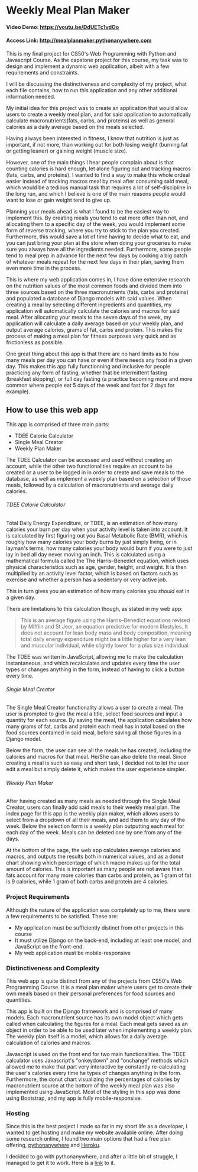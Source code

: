 # Weekly Meal Plan Maker

#### Video Demo:  <https://youtu.be/DdUETc1vdOo>

#### Access Link: <http://mealplanmaker.pythonanywhere.com>

This is my final project for CS50's Web Programming with Python and Javascript Course.
As the capstone project for this course, my task was to design and implement a dynamic web application, albeit with a few requirements and constraints.

I will be discussing the distinctiveness and complexity of my project, what each file contains, how to run this application and any other additional information needed.

My initial idea for this project was to create an application that would allow users to create a weekly meal plan, and for said application to automatically calculate macronutrients(fats, carbs, and proteins) as well as general calories as a daily average based on the meals selected. 

Having always been interested in fitness, I know that nutrition is just as important, if not more, than working out for both losing weight (burning fat or getting leaner) or gaining weight (muscle size).

However, one of the main things I hear people complain about is that counting calories is hard enough, let alone figuring out and tracking macros (fats, carbs, and proteins). I wanted to find a way to make this whole ordeal easier instead of tracking macros meal by meal after consuming said meal, which would be a tedious manual task that requires a lot of self-discipline in the long run, and which I believe is one of the main reasons people would want to lose or gain weight tend to give up. 

Planning your meals ahead is what I found to be the easiest way to implement this. By creating meals you tend to eat more often than not, and allocating them to a specific day of the week, you would implement some form of reverse tracking, where you try to stick to the plan you created. Furthermore, this would save a lot of time having to decide what to eat, and you can just bring your plan at the store when doing your groceries to make sure you always have all the ingredients needed. 
Furthermore, some people tend to meal prep in advance for the next few days by cooking a big batch of whatever meals repeat for the next few days in their plan, saving them even more time in the process.

This is where my web application comes in, I have done extensive research on the nutrition values of the most common foods and divided them into three sources based on the three macronutrients (fats, carbs and proteins) and populated a database of Django models with said values. When creating a meal by selecting different ingredients and quantities, my application will automatically calculate the calories and macros for said meal. 
After allocating your meals to the seven days of the week, my application will calculate a daily average based on your weekly plan, and output average calories, grams of fat, carbs and protein. This makes the process of making a meal plan for fitness purposes very quick and as frictionless as possible.

One great thing about this app is that there are no hard limits as to how many meals per day you can have or even if there needs any food in a given day. This makes this app fully functionning and inclusive for people practicing any form of fasting, whether that be intermittent fasting (breakfast skipping), or full day fasting (a practice becoming more and more common where people eat 5 days of the week and fast for 2 days for example). 

## How to use this web app

This app is comprised of three main parts:

- TDEE Calorie Calculator
- Single Meal Creator
- Weekly Plan Maker

The TDEE Calculator can be accessed and used without creating an account, while the other two functionalities require an account to be created or a user to be logged in in order to create and save meals to the database, as well as implement a weekly plan based on a selection of those meals, followed by a calculation of macronutrients and average daily calories.

###### TDEE Calorie Calculator

Total Daily Energy Expenditure, or TDEE, is an estimation of how many calories your burn per day when your activity level is taken into account. 
It is calculated by first figuring out you Basal Metabolic Rate (BMR), which is roughly how many calories your body burns by just simply living, or in layman's terms, how many calories your body would burn if you were to just lay in bed all day never moving an inch. 
This is calculated using a mathematical formula called the The Harris–Benedict equation, which uses physical characteristics such as age, gender, height, and weight. 
It is then multiplied by an activity level factor, which is based on factors such as exercise and whether a person has a sedentary or very active job.

This in turn gives you an estimation of how many calories you *should* eat in a given day.

There are limitations to this calculation though, as stated in my web app:
> This is an average figure using the Harris–Benedict equations revised by Mifflin and St Jeor, an equation predictive for modern lifestyles. It does not account for lean body mass and body composition, meaning total daily energy expenditure might be a little higher for a very lean and muscular individual, while slightly lower for a plus size individual.

The TDEE was written in JavaScript, allowing me to make the calculation instantaneous, and which recalculates and updates every time the user types or changes anything in the form, instead of having to click a button every time.

###### Single Meal Creator

The Single Meal Creator functionality allows a user to create a meal. 
The user is prompted to give the meal a title, select food sources and input a quantity for each source.
By saving the meal, the application calculates how many grams of fat, carbs and protein each meal has in total based on the food sources contained in said meal, before saving all those figures in a Django model.

Below the form, the user can see all the meals he has created, including the calories and macros for that meal. He/She can also delete the meal. Since creating a meal is such as easy and short task, I decided not to let the user edit a meal but simply delete it, which makes the user experience simpler.

###### Weekly Plan Maker

After having created as many meals as needed through the Single Meal Creator, users can finally add said meals to their weekly meal plan. 
The index page for this app is the weekly plan maker, which allows users to select from a dropdown of all their meals, and add them to any day of the week.
Below the selection form is a weekly plan outputting each meal for each day of the week. Meals can be deleted one by one from any of the days.

At the bottom of the page, the web app calculates average calories and macros, and outputs the results both in numerical values, and as a donut chart showing which percentage of which macro makes up for the total amount of calories. This is important as many people are not aware than fats account for many more calories than carbs and protein, as 1 gram of fat is 9 calories, while 1 gram of both carbs and protein are 4 calories.

### Project Requirements

Although the nature of the application was completely up to me, there were a few requirements to be satisfied. These are:

- My application must be sufficiently distinct from other projects in this course
- It must utilize Django on the back-end, including at least one model, and JavaScript on the front-end.
- My web application must be mobile-responsive

### Distinctiveness and Complexity

This web app is quite distinct from any of the projects from CS50's Web Programming Course. It is a meal plan maker where users get to create their own meals based on their personal preferences for food sources and quantities. 

This app is built on the Django framework and is comprised of many models. Each macronutrient source has its own model object which gets called when calculating the figures for a meal. Each meal gets saved as an object in order to be able to be used later when implementing a weekly plan. The weekly plan itself is a model, which allows for a daily average calculation of calories and macros.

Javascript is used on the front end for two main functionalities. The TDEE calculator uses Javascript's "onkeydown" and "onchange" methods which allowed me to make that part very interactive by constantly re-calculating the user's calories every time he types of changes anything in the form.
Furthermore, the donut chart visualizing the percentages of calories by macronutrient source at the bottom of the weekly meal plan was also implemented using JavaScript.
Most of the styling in this app was done using Bootstrap, and my app is fully mobile-responsive.


### Hosting

Since this is the best project I made so far in my short life as a developer, I wanted to get hosting and make my website available online. 
After doing some research online, I found two main options that had a free plan offering, [pythonanywhere](https://www.pythonanywhere.com/) and [Heroku](https://www.heroku.com/).

I decided to go with pythonanywhere, and after a little bit of struggle, I managed to get it to work.
Here is a [link](http://mealplanmaker.pythonanywhere.com/) to it.



